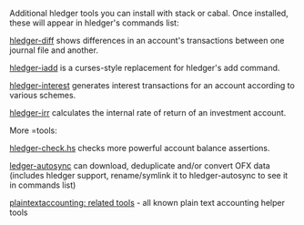 Additional hledger tools you can install with stack or cabal. Once installed, these will appear in hledger's commands list:

[hledger-diff](http://hackage.haskell.org/package/hledger-diff)
shows differences in an account's transactions between one journal file and another.

[hledger-iadd](http://hackage.haskell.org/package/hledger-iadd)
is a curses-style replacement for hledger's add command. 

[hledger-interest](http://hackage.haskell.org/package/hledger-interest)
generates interest transactions for an account according to various schemes. 

[hledger-irr](http://hackage.haskell.org/package/hledger-irr)
calculates the internal rate of return of an investment account.

More =tools:

[hledger-check.hs](https://github.com/simonmichael/hledger/blob/master/bin/hledger-check.hs)
checks more powerful account balance assertions.

[ledger-autosync](https://pypi.python.org/pypi/ledger-autosync)
can download, deduplicate and/or convert OFX data (includes hledger support, 
rename/symlink it to hledger-autosync to see it in commands list)

[plaintextaccounting: related tools](http://plaintextaccounting.org/#related-tools) - all known plain text accounting helper tools


